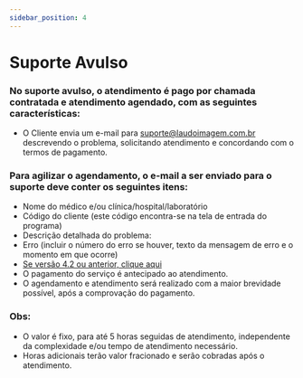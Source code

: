 ```yaml
---
sidebar_position: 4
---
```


# Suporte Avulso

### No suporte avulso, o atendimento é pago por chamada contratada e atendimento agendado, com as seguintes características:

-   O Cliente envia um e-mail para
    [suporte@laudoimagem.com.br](mailto:suporte@laudoimagem.com.br)
    descrevendo o problema, solicitando atendimento e concordando com o
    termos de pagamento.

### Para agilizar o agendamento, o e-mail a ser enviado para o suporte deve conter os seguintes itens:

-   Nome do médico e/ou clínica/hospital/laboratório
-   Código do cliente (este código encontra-se na tela de entrada do
    programa)
-   Descrição detalhada do problema:
-   Erro (incluir o número do erro se houver, texto da mensagem de erro
    e o momento em que ocorre)
-   [Se versão 4.2 ou anterior, clique
    aqui](#6308cdbb-080b-43b1-be6c-9eee996e6b02)
-   O pagamento do serviço é antecipado ao atendimento.
-   O agendamento e atendimento será realizado com a maior brevidade
    possível, após a comprovação do pagamento.

### Obs:

-   O valor é fixo, para até 5 horas seguidas de atendimento,
    independente da complexidade e/ou tempo de atendimento necessário.
-   Horas adicionais terão valor fracionado e serão cobradas após o
    atendimento.

